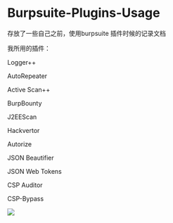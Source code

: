 # Burpsuite-Plugins-Usage #

存放了一些自己之前，使用burpsuite 插件时候的记录文档

我所用的插件：

Logger++ 

AutoRepeater

Active Scan++

BurpBounty

J2EEScan

Hackvertor 

Autorize 

JSON Beautifier 

JSON Web Tokens 

CSP Auditor 

CSP-Bypass 



![](https://n.sinaimg.cn/sinacn20102/65/w1080h585/20190508/c5c4-hwsffza7220243.jpg)

